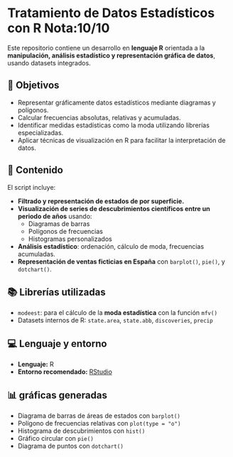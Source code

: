 # Tratamiento de Datos Estadísticos con R Nota:10/10

Este repositorio contiene un desarrollo en **lenguaje R** orientada a la **manipulación, análisis estadístico y representación gráfica de datos**, usando datasets integrados.

## 📌 Objetivos

- Representar gráficamente datos estadísticos mediante diagramas y polígonos.
- Calcular frecuencias absolutas, relativas y acumuladas.
- Identificar medidas estadísticas como la moda utilizando librerías especializadas.
- Aplicar técnicas de visualización en R para facilitar la interpretación de datos.

## 🧠 Contenido

El script incluye:

- **Filtrado y representación de estados de por superficie.**
- **Visualización de series de descubrimientos científicos entre un periodo de años** usando:
  - Diagramas de barras
  - Polígonos de frecuencias
  - Histogramas personalizados
- **Análisis estadístico**: ordenación, cálculo de moda, frecuencias acumuladas.
- **Representación de ventas ficticias en España** con `barplot()`, `pie()`, y `dotchart()`.

## 📚 Librerías utilizadas

- `modeest`: para el cálculo de la **moda estadística** con la función `mfv()`
- Datasets internos de R: `state.area`, `state.abb`, `discoveries`, `precip`

## 💻 Lenguaje y entorno

- **Lenguaje:** R
- **Entorno recomendado:** [RStudio](https://posit.co/download/rstudio-desktop/)

## 📊 gráficas generadas

- Diagrama de barras de áreas de estados con `barplot()`
- Polígono de frecuencias relativas con `plot(type = "o")`
- Histograma de descubrimientos con `hist()`
- Gráfico circular con `pie()`
- Diagrama de puntos con `dotchart()`


